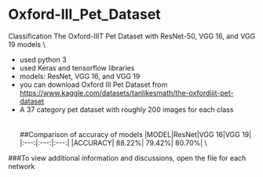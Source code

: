# Oxford-III_Pet_Dataset
Classification The Oxford-IIIT Pet Dataset with ResNet-50, VGG 16, and VGG 19 models
\
 - used python 3
 - used Keras and tensorflow libraries
 - models: ResNet, VGG 16, and VGG 19
 - you can download Oxford III Pet Dataset from https://www.kaggle.com/datasets/tanlikesmath/the-oxfordiiit-pet-dataset
 - A 37 category pet dataset with roughly 200 images for each class
\
\
\
##Comparison of accuracy of models
|MODEL|ResNet|VGG 16|VGG 19|
|:---:|:---:|:---:|
|ACCURACY| 88.22%| 79.42%| 80.70%|
\

###To view additional information and discussions, open the file for each network

